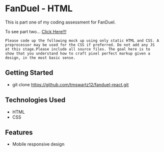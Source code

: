 # FanDuel - HTML

This is part one of my coding assessment for FanDuel.

To see part two... [Click Here!!!](https://github.com/tmswartz12/fanduel-react)

```Please code up the following mock up using only static HTML and CSS. A preprocessor may be used for the CSS if preferred. Do not add any JS at this stage.Please include all source files. The goal here is to show that you understand how to craft pixel perfect markup given a design, in the most basic sense.```

## Getting Started

- git clone https://github.com/tmswartz12/fanduel-react.git

## Technologies Used

- HTML
- CSS

## Features

- Mobile responsive design
